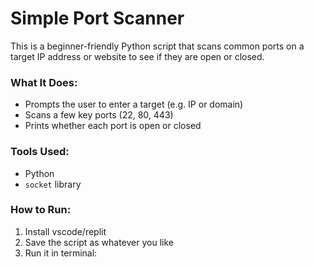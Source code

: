 # Simple Port Scanner

This is a beginner-friendly Python script that scans common ports on a target IP address or website to see if they are open or closed.

### What It Does:
- Prompts the user to enter a target (e.g. IP or domain)
- Scans a few key ports (22, 80, 443)
- Prints whether each port is open or closed

### Tools Used:
- Python
- `socket` library

### How to Run:
1. Install vscode/replit
2. Save the script as whatever you like
3. Run it in terminal:
   
